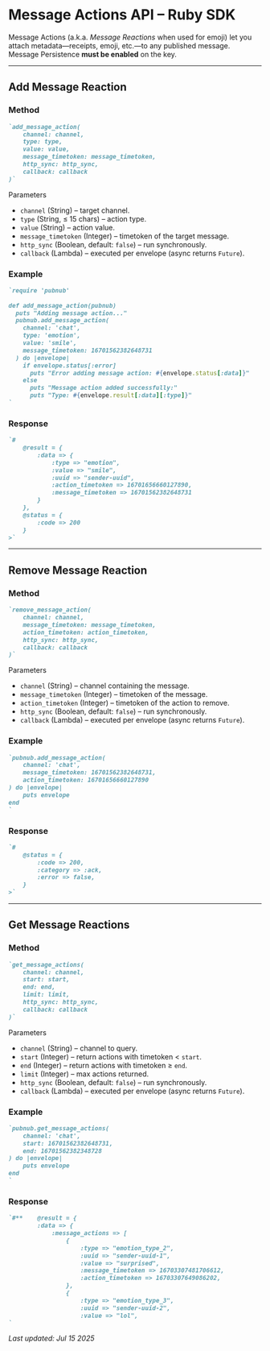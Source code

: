 # Message Actions API – Ruby SDK

Message Actions (a.k.a. *Message Reactions* when used for emoji) let you attach metadata—receipts, emoji, etc.—to any published message.  
Message Persistence **must be enabled** on the key.

---

## Add Message Reaction

### Method
```ruby
`add_message_action(  
    channel: channel,  
    type: type,  
    value: value,  
    message_timetoken: message_timetoken,  
    http_sync: http_sync,  
    callback: callback  
)`  
```

Parameters  
* `channel` (String) – target channel.  
* `type` (String, ≤ 15 chars) – action type.  
* `value` (String) – action value.  
* `message_timetoken` (Integer) – timetoken of the target message.  
* `http_sync` (Boolean, default: `false`) – run synchronously.  
* `callback` (Lambda) – executed per envelope (async returns `Future`).

### Example
```ruby
`require 'pubnub'  
  
def add_message_action(pubnub)  
  puts "Adding message action..."  
  pubnub.add_message_action(  
    channel: 'chat',  
    type: 'emotion',  
    value: 'smile',  
    message_timetoken: 16701562382648731  
  ) do |envelope|  
    if envelope.status[:error]  
      puts "Error adding message action: #{envelope.status[:data]}"  
    else  
      puts "Message action added successfully:"  
      puts "Type: #{envelope.result[:data][:type]}"  
`  
```

### Response
```ruby
`#  
    @result = {  
        :data => {  
            :type => "emotion",  
            :value => "smile",  
            :uuid => "sender-uuid",  
            :action_timetoken => 16701656660127890,  
            :message_timetoken => 16701562382648731  
        }  
    },  
    @status = {  
        :code => 200  
    }  
>`  
```

---

## Remove Message Reaction

### Method
```ruby
`remove_message_action(  
    channel: channel,  
    message_timetoken: message_timetoken,  
    action_timetoken: action_timetoken,  
    http_sync: http_sync,  
    callback: callback  
)`  
```

Parameters  
* `channel` (String) – channel containing the message.  
* `message_timetoken` (Integer) – timetoken of the message.  
* `action_timetoken` (Integer) – timetoken of the action to remove.  
* `http_sync` (Boolean, default: `false`) – run synchronously.  
* `callback` (Lambda) – executed per envelope (async returns `Future`).

### Example
```ruby
`pubnub.add_message_action(  
    channel: 'chat',  
    message_timetoken: 16701562382648731,  
    action_timetoken: 16701656660127890  
) do |envelope|  
    puts envelope  
end  
`  
```

### Response
```ruby
`#  
    @status = {  
        :code => 200,  
        :category => :ack,  
        :error => false,  
    }  
>`  
```

---

## Get Message Reactions

### Method
```ruby
`get_message_actions(  
    channel: channel,  
    start: start,  
    end: end,  
    limit: limit,  
    http_sync: http_sync,  
    callback: callback  
)`  
```

Parameters  
* `channel` (String) – channel to query.  
* `start` (Integer) – return actions with timetoken < `start`.  
* `end` (Integer) – return actions with timetoken ≥ `end`.  
* `limit` (Integer) – max actions returned.  
* `http_sync` (Boolean, default: `false`) – run synchronously.  
* `callback` (Lambda) – executed per envelope (async returns `Future`).

### Example
```ruby
`pubnub.get_message_actions(  
    channel: 'chat',  
    start: 16701562382648731,  
    end: 16701562382348728  
) do |envelope|  
    puts envelope  
end  
`  
```

### Response
```ruby
`#**    @result = {  
        :data => {  
            :message_actions => [  
                {  
                    :type => "emotion_type_2",  
                    :uuid => "sender-uuid-1",  
                    :value => "surprised",  
                    :message_timetoken => 16703307481706612,  
                    :action_timetoken => 16703307649086202,  
                },  
                {  
                    :type => "emotion_type_3",  
                    :uuid => "sender-uuid-2",  
                    :value => "lol",  
`  
```

_Last updated: Jul 15 2025_